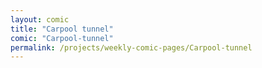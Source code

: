 ```yaml
---
layout: comic
title: "Carpool tunnel"
comic: "Carpool-tunnel"
permalink: /projects/weekly-comic-pages/Carpool-tunnel
---
```

